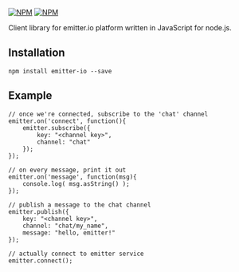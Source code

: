 [![NPM](https://nodei.co/npm/emitter-io.png)](https://nodei.co/npm/emitter-io/)
[![NPM](https://nodei.co/npm-dl/emitter-io.png)](https://nodei.co/npm/emitter-io/)

Client library for emitter.io platform written in JavaScript for node.js.

## Installation

```
npm install emitter-io --save
```

## Example

```
// once we're connected, subscribe to the 'chat' channel
emitter.on('connect', function(){
	emitter.subscribe({
		key: "<channel key>",
		channel: "chat"
	});
});

// on every message, print it out
emitter.on('message', function(msg){
	console.log( msg.asString() );
});

// publish a message to the chat channel
emitter.publish({
	key: "<channel key>",
	channel: "chat/my_name",
	message: "hello, emitter!"
});

// actually connect to emitter service
emitter.connect();
```